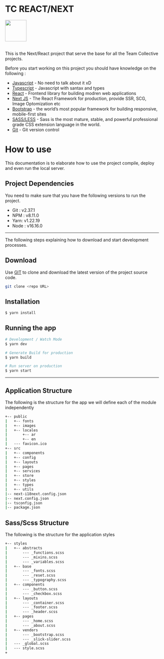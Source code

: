 # TC REACT/NEXT

<a href="https://www.teamcollective.com/" target="_blank">
  <img src="https://www.teamcollective.com/assets/images/new-logo.gif" width="70" height="70" />
</a>
<br />
<br />

This is the Next/React project that serve the base for all the Team Collective projects.

Before you start working on this project you should have knowledge on the following : 

* [Javascript](https://www.javascript.com/) - No need to talk about it xD 
* [Typescript](https://www.typescriptlang.org/) - Javascript with santax and types 
* [React](https://reactjs.org/) - Frontend library for building modren web applications
* [Next JS](https://nextjs.org/) - The React Framework for production, provide SSR, SCG, Image Optomization etc
* [Bootstrap](https://getbootstrap.com/) - the world’s most popular framework for building responsive, mobile-first sites
* [SASS/LESS](https://sass-lang.com/) - Sass is the most mature, stable, and powerful professional grade CSS extension language in the world.
* [Git](https://git-scm.com/) - Git version control


# How to use

This documentation is to elaborate how to use the project compile, deploy and even run the local server.

## Project Dependencies

You need to make sure that you have the following versions to run the project. 

* Git : v2.37.1
* NPM : v8.11.0
* Yarn: v1.22.19
* Node : v16.16.0 

---

The following steps explaining how to download and start development processes. 

## Download

Use [GIT](https://git-scm.com/downloads) to clone and download the latest version of the project source code. 

```bash
git clone <repo URL>
```

## Installation

```bash
$ yarn install
```

## Running the app

```bash
# Development / Watch Mode
$ yarn dev

# Generate Build for production
$ yarn build

# Run server on production
$ yarn start
```

---

## Application Structure

The following is the structure for the app we will define each of the module independently

```bash
+-- public
|   +-- fonts
|   +-- images
|   +-- locales
|       +-- ar
|       +-- en
|   --- favicon.ico
+-- src
|   +-- components
|   +-- config
|   +-- layouts
|   +-- pages
|   +-- services
|   +-- store
|   +-- styles
|   +-- types
|   +-- utils
|-- next-i18next.config.json
|-- next.config.json
|-- tsconfig.json
|-- package.json
```

## Sass/Scss Structure

The following is the structure for the application styles

```bash
+-- styles
|   +-- abstracts
|       --- _functions.scss
|       --- _mixins.scss
|       --- _variables.scss
|   +-- base
|       --- _fonts.scss
|       --- _reset.scss
|       --- _typography.scss
|   +-- components
|       --- _button.scss
|       --- _checkbox.scss
|   +-- layouts
|       --- _container.scss
|       --- _footer.scss
|       --- _header.scss
|   +-- pages
|       --- _home.scss
|       --- _about.scss
|   +-- vendors
|       --- _bootstrap.scss
|       --- _slick-slider.scss
|   --- _global.scss
|   --- style.scss
+
```
